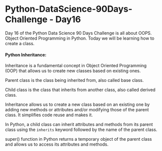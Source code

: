 # Python-DataScience-90Days-Challenge - Day16

Day 16 of the Python Data Science 90 Days Challenge is all about OOPS. Object Oriented Programming in Python. Today we will be learning how to create a class.

#### Python Inheritance:
Inheritance is a fundamental concept in Object Oriented Programming (OOP) that allows us to create new classes based on existing ones.

Parent class is the class being inherited from, also called base class.

Child class is the class that inherits from another class, also called derived class.

Inheritance allows us to create a new class based on an existing one by adding new methods or attributes and/or modifying those of the parent class. It simplifies code reuse and makes it.

In Python, a child class can inherit attributes and methods from its parent class using the `inherits` keyword followed by the name of the parent class. 

super()  function in Python returns a temporary object of the parent class and allows us to access its attributes and methods.
